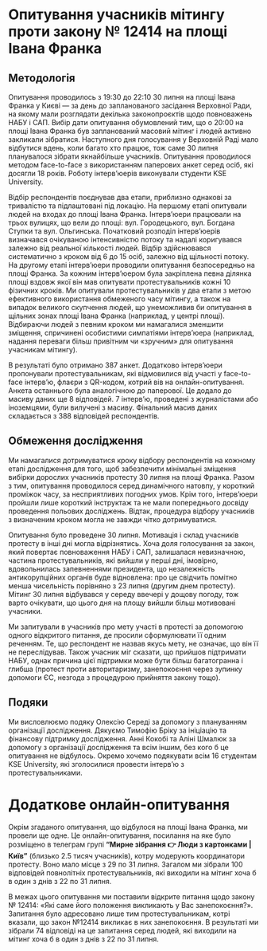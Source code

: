 # Опитування учасників мітингу проти закону № 12414 на площі Івана Франка

## Методологія
Опитування проводилось з 19:30 до 22:10 30 липня на площі Івана Франка у Києві — за день до запланованого засідання Верховної Ради, на якому мали розглядати декілька законопроєктів щодо повноважень НАБУ і САП. Вибір дати опитування обумовлений тим, що о 20:00 на площі Івана Франка був запланований масовий мітинг і людей активно закликали зібратися. Наступного дня голосування у Верховній Раді мало відбутися вдень, коли багато хто працює, тож саме 30 липня планувалося зібрати якнайбільше учасників. Опитування проводилося методом face-to-face з використанням паперових анкет серед осіб, які досягли 18 років. Роботу інтерв’юерів виконували студенти KSE University. 

Відбір респондентів поєднував два етапи, приблизно однакові за тривалістю та підлаштовані під локацію. На першому етапі опитували людей на входах до площі Івана Франка. Інтерв’юери працювали на трьох вулицях, що вели до площі: вул. Городецького, вул. Богдана Ступки та вул. Ольгинська. Початковий розподіл інтерв’юерів визначався очікуваною інтенсивністю потоку та надалі коригувався залежно від реальної кількості людей. Відбір здійснювався систематично з кроком від 6 до 15 осіб, залежно від щільності потоку. На другому етапі інтерв’юери проводили опитування безпосередньо на площі Франка. За кожним інтерв’юером була закріплена певна ділянка площі вздовж якої він мав опитувати протестувальників кожні 10 фізичних кроків. Ми опитували протестувальників у два етапи з метою ефективного використання обмеженого часу мітингу, а також на випадок великого скупчення людей, що унеможливив би опитування в щільних зонах площі Івана Франка (наприклад, у центрі площі). Відбираючи людей з певним кроком ми намагалися зменшити зміщення, спричинені особистими симпатіями інтерв’юера (наприклад, надання переваги більш привітним чи «зручним» для опитування учасникам мітингу). 

В результаті було отримано 387 анкет. Додатково інтерв’юери пропонували протестувальникам, які відмовилися від участі у face-to-face інтерв’ю, флаєри з QR-кодом, котрий вів на онлайн-опитування. Анкета останнього була аналогічною до паперової. Це додало до масиву даних ще 8 відповідей. 7 інтерв’ю, проведені з журналістами або іноземцями, були вилучені з масиву. Фінальний масив даних складається з 388 відповідей респондентів.

## Обмеження дослідження
Ми намагалися дотримуватися кроку відбору респондентів на кожному етапі дослідження для того, щоб забезпечити мінімальні зміщення вибірки дорослих учасників протесту 30 липня на площі Франка. Разом з тим, опитування проводилося серед динамічного натовпу, у короткий проміжок часу, за несприятливих погодних умов. Крім того, інтерв’юери пройшли лише короткий інструктаж та не мали попереднього досвіду проведення польових досліджень. Відтак, процедура відбору учасників з визначеним кроком могла не завжди чітко дотримуватися. 

Опитування було проведене 30 липня. Мотивація і склад учасників протесту в інші дні могла відрізнятись. Хоча доля голосування за закон, який повертає повноваження НАБУ і САП, залишалася невизначною, частина протестувальників, які вийшли у перші дні, імовірно, вдовольнилась запевненнями президента, що незалежність антикорупційних органів буде відновлена: про це свідчить помітно менша чисельність порівняно з 23 липня (другим днем протесту). Мітинг 30 липня відбувався у середу ввечері у дощову погоду, тож варто очікувати, що цього дня на площу вийшли більш мотивовані учасники. 

Ми запитували в учасників про мету участі в протесті за допомогою одного відкритого питання, де просили сформулювати її одним реченням. Те, що респондент не назвав якусь мету, не означає, що він її не переслідував. Також учасник міг сказати, що прийшов підтримати НАБУ, однак причина цієї підтримки може бути більш багатогранна і глибша (протест проти авторитаризму, занепокоєння через зупинку допомоги ЄС, незгода з процедурою прийняття закону тощо). 

## Подяки
Ми висловлюємо подяку Олексію Середі за допомогу з плануванням організації дослідження. Дякуємо Тимофію Бріку за ініціацію та фінансову підтримку дослідження. Анні Кокобі та Аліні Шмалюк за допомогу з організації дослідження та всім іншим, без кого б це опитування не відбулось. Окремо хочемо подякувати всім 16 студентам KSE University, які зголосилися провести інтерв’ю з протестувальниками.

# Додаткове онлайн-опитування
Окрім згаданого опитування, що відбулося на площі Івана Франка, ми провели ще одне. Це онлайн-опитування, посилання на яке було розміщено в телеграм групі **“Мирне зібрання 👉 Люди з картонками | Київ”** (близько 2.5 тисяч учасників), котру модерують координатори протесту. Воно мало місце з 29 по 31 липня. Загалом ми зібрали 100 відповідей повнолітніх протестувальників, які виходили на мітинг хоча б в один з днів з 22 по 31 липня. 

В межах цього опитування ми поставили відкрите питання щодо закону № 12414: «Які саме його положення викликають у Вас занепокоєння?». Запитання було адресовано лише тим протестувальникам, котрі вказали, що закон №12414 викликає в них занепокоєння. В результаті ми зібрали 74 відповіді на це запитання серед людей, які виходили на мітинг хоча б в один з днів з 22 по 31 липня.
